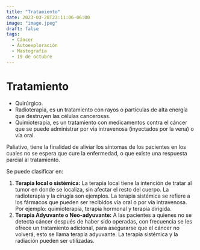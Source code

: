```yaml
---
title: "Tratamiento"
date: 2023-03-28T23:11:06-06:00
image: "image.jpeg"
draft: false
tags:
  - Cáncer
  - Autoexploración
  - Mastografía
  - 19 de octubre
---
```

# Tratamiento
* Quirúrgico.
* Radioterapia, es un tratamiento con rayos o partículas de alta energía que destruyen las células cancerosas.
* Quimioterapia, es un tratamiento con medicamentos contra el cáncer que se puede administrar por vía intravenosa (inyectados por la vena) o vía oral.

Paliativo, tiene la finalidad de aliviar los síntomas de los pacientes en los cuales no se espera que cure la enfermedad, o que existe una respuesta parcial al tratamiento.

Se puede clasificar en:
1. **Terapia local o sistémica:**
La terapia local tiene la intención de tratar al tumor en donde se localiza, sin afectar el resto del cuerpo. La radioterapia y la cirugía son ejemplos.
La terapia sistémica se refiere a los fármacos que pueden ser recibidos vía oral o por vía intravenosa. Por ejemplo: quimioterapia, terapia hormonal y terapia dirigida.
2. **Terapia Adyuvante o Neo-adyuvante:** 
A las pacientes a quienes no se detecta cáncer después de haber sido operadas, con frecuencia se les ofrece un tratamiento adicional, para asegurarse que el cáncer no volverá, esto se llama terapia adyuvante. La terapia sistémica y la radiación pueden ser utilizadas.